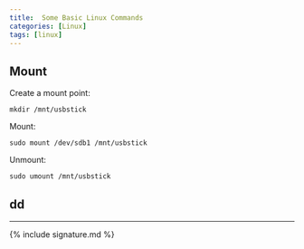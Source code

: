 ```yaml
---
title:  Some Basic Linux Commands
categories: [Linux]
tags: [linux]
---
```


## Mount

Create a mount point:
```terminal
mkdir /mnt/usbstick
```

Mount:
```terminal
sudo mount /dev/sdb1 /mnt/usbstick
```

Unmount:
```terminal
sudo umount /mnt/usbstick
```
## dd

---

{% include signature.md %}